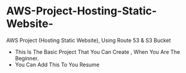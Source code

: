# AWS-Project-Hosting-Static-Website-
AWS Project (Hosting Static Website), Using Route 53 &amp; S3 Bucket 

* This Is The Basic Project That You Can Create , When You Are The Beginner.
* You Can Add This To You Resume
